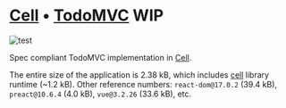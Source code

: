 # [Cell][Cell] • [TodoMVC](http://todomvc.com) WIP

![test](https://github.com/capsidjs/capsule-todomvc/workflows/test/badge.svg)

Spec compliant TodoMVC implementation in [Cell][Cell].

The entire size of the application is 2.38 kB, which includes [cell] library
runtime (~1.2 kB). Other reference numbers: `react-dom@17.0.2` (39.4 kB),
`preact@10.6.4` (4.0 kB), `vue@3.2.26` (33.6 kB), etc.

[Cell]: https://github.com/kt3k/cell
